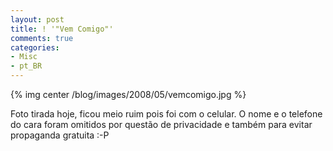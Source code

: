 ```yaml
---
layout: post
title: ! '"Vem Comigo"'
comments: true
categories:
- Misc
- pt_BR
---
```


{% img center /blog/images/2008/05/vemcomigo.jpg %}

Foto tirada hoje, ficou meio ruim pois foi com o celular. O nome e o telefone do cara foram omitidos por questão de privacidade e também para evitar propaganda gratuita :-P
